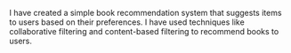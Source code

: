 I have created a simple book recommendation system that suggests items to users based on their preferences. I have used techniques like collaborative filtering and content-based filtering to recommend books to users.
